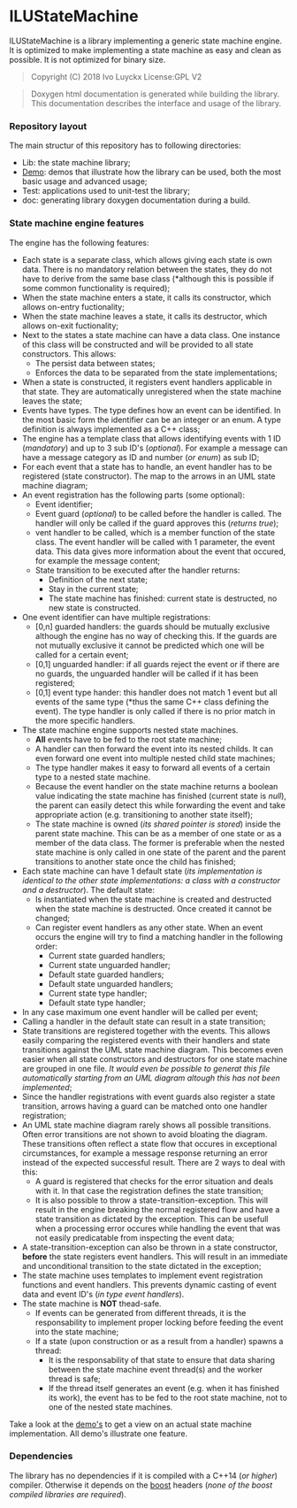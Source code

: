 # ILUStateMachine
   ILUStateMachine is a library implementing a generic state machine engine. It is optimized to make implementing a state machine as easy and clean as possible. It is not optimized for binary size.

   > Copyright (C) 2018 Ivo Luyckx
   > License:GPL V2

   > Doxygen html documentation is generated while building the library.
   > This documentation describes the interface and usage of the library.

   ### Repository layout
   The main structur of this repository has to following directories:
   * Lib: the state machine library;
   * [Demo](https://github.com/ivo1971/ILUStateMachine/blob/master/Demo/README.md): demos that illustrate how the library can be used, both the most basic usage and advanced usage;
   * Test: applications used to unit-test the library;
   * doc: generating library doxygen documentation during a build.

   ### State machine engine features
   The engine has the following features:
   * Each state is a separate class, which allows giving each state is own data. There is no mandatory relation between the states, they do not have to derive from the same base class (*although this is possible if some common functionality is required);
   * When the state machine enters a state, it calls its constructor, which allows on-entry fuctionality;
   * When the state machine leaves a state, it calls its destructor, which allows on-exit fuctionality;
   * Next to the states a state machine can have a data class. One instance of this class will be constructed and will be provided to all state constructors. This allows:
      * The persist data between states;
      * Enforces the data to be separated from the state implementations;
   * When a state is constructed, it registers event handlers applicable in that state. They are automatically unregistered when the state machine leaves the state;
   * Events have types. The type defines how an event can be identified. In the most basic form the identifier can be an integer or an enum. A type definition is always implemented as a C++ class; 
   * The engine has a template class that allows identifying events with 1 ID (*mandatory*) and up to 3 sub ID's (*optional*). For example a message can have a message category as ID and number (*or enum*) as sub ID; 
   * For each event that a state has to handle, an event handler has to be registered (state constructor). The map to the arrows in an UML state machine diagram;
   * An event registration has the following parts (some optional):
      * Event identifier;
      * Event guard (*optional*) to be called before the handler is called. The handler will only be called if the guard approves this (*returns true*);
      * vent handler to be called, which is a member function of the state class. The event handler will be called with 1 parameter, the event data. This data gives more information about the event that occured, for example the message content;
      * State transition to be executed after the handler returns:
        * Definition of the next state;
        * Stay in the current state;
        * The state machine has finished: current state is destructed, no new state is constructed.
   * One event identifier can have multiple registrations:
      * [0,n] guarded handlers: the guards should be mutually exclusive although the engine has no way of checking this. If the guards are not mutually exclusive it cannot be predicted which one will be called for a certain event;
      * [0,1] unguarded handler: if all guards reject the event or if there are no guards, the unguarded handler will be called if it has been registered;
      * [0,1] event type hander: this handler does not match 1 event but all events of the same type (*thus the same C++ class defining the event). The type handler is only called if there is no prior match in the more specific handlers.
   * The state machine engine supports nested state machines.
      * **All** events have to be fed to the root state machine;
      * A handler can then forward the event into its nested childs. It can even forward one event into multiple nested child state machines;
      * The type handler makes it easy to forward all events of a certain type to a nested state machine.
      * Because the event handler on the state machine returns a boolean value indicating the state machine has finished (current state is *null*),
        the parent can easily detect this while forwarding the event and take appropriate action (e.g. transitioning to another state itself);
      * The state machine is owned (*its shared pointer is stored*) inside the parent state machine.
        This can be as a member of one state or as a member of the data class.
        The former is preferable when the nested state machine is only called in one state of the parent and the parent transitions to another state once the child has finished;
   * Each state machine can have 1 default state (*its implementation is identical to the other state implementations: a class with a constructor and a destructor*). The default state:
      * Is instantiated when the state machine is created and destructed when the state machine is destructed. Once created it cannot be changed;
      * Can register event handlers as any other state. When an event occurs the engine will try to find a matching handler in the following order:
         * Current state guarded handlers;
         * Current state unguarded handler;
         * Default state guarded handlers;
         * Default state unguarded handlers;
         * Current state type handler;
         * Default state type handler;
   * In any case maximum one event handler will be called per event;
   * Calling a handler in the default state can result in a state transition;
   * State transitions are registered together with the events. This allows easily comparing the registered events with their handlers and state transitions against the UML state machine diagram. This becomes even easier when all state constructors and destructors for one state machine are grouped in one file. *It would even be possible to generat this file automatically starting from an UML diagram altough this has not been implemented*;
   * Since the handler registrations with event guards also register a state transition, arrows having a guard can be matched onto one handler registration;
   * An UML state machine diagram rarely shows all possible transitions. Often error transitions are not shown to avoid bloating the diagram. These transitions often reflect a state flow that occures in exceptional circumstances, for example a message response returning an error instead of the expected successful result. There are 2 ways to deal with this:
      * A guard is registered that checks for the error situation and deals with it. In that case the registration defines the state transition;
      * It is also possible to throw a state-transition-exception. This will result in the engine breaking the normal registered flow and have a state transition as dictated by the exception. This can be usefull when a processing error occures while handling the event that was not easily predicatable from inspecting the event data;
   * A state-transition-exception can also be thrown in a state constructor, **before** the state registers event handlers. This will result in an immediate and unconditional transition to the state dictated in the exception;
   * The state machine uses templates to implement event registration functions and event handlers. This prevents dynamic casting of event data and event ID's (*in type event handlers*).
   * The state machine is **NOT** thead-safe.
      * If events can be generated from different threads, it is the responsability to implement proper locking before feeding the event into the state machine;
      * If a state (upon construction or as a result from a handler) spawns a thread:
         * It is the responsability of that state to ensure that data sharing between the state machine event thread(s) and the worker thread is safe;
         * If the thread itself generates an event (e.g. when it has finished its work), the event has to be fed to the root state machine, not to one of the nested state machines.

   Take a look at the [demo's](https://github.com/ivo1971/ILUStateMachine/blob/master/Demo/README.md) to get a view on an actual state machine implementation. All demo's illustrate one feature.

     
   ### Dependencies
   The library has no dependencies if it is compiled with a C++14 (*or higher*) compiler.
   Otherwise it depends on the [boost](https://www.boost.org/) headers (*none of the boost compiled libraries are required*).
